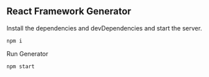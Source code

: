 
## React Framework Generator

Install the dependencies and devDependencies and start the server.

```
npm i
```
Run Generator
```
npm start
```